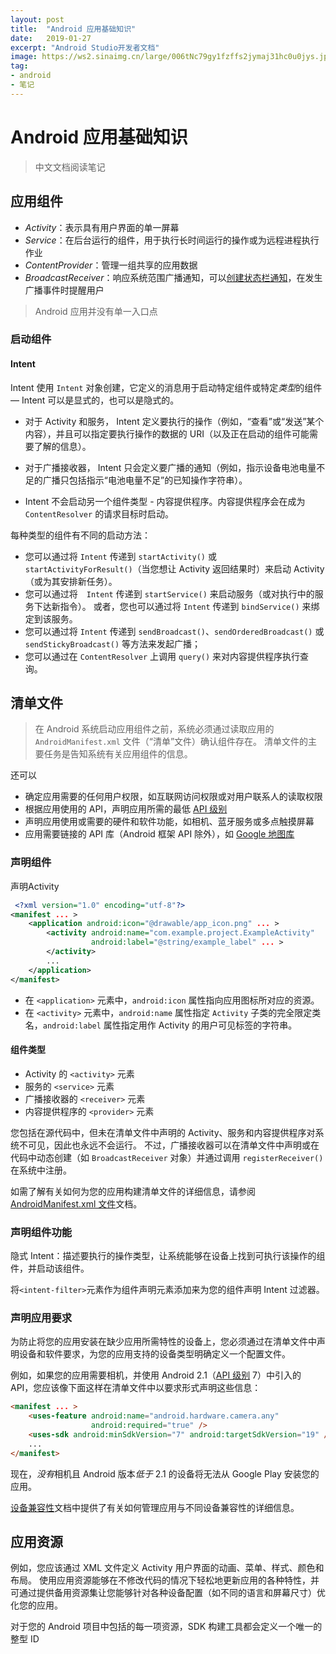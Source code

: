 ```yaml
---
layout: post
title:  "Android 应用基础知识"
date:   2019-01-27
excerpt: "Android Studio开发者文档"
image: https://ws2.sinaimg.cn/large/006tNc79gy1fzffs2jymaj31hc0u0jys.jpg
tag:
- android
- 笔记
---
```


# Android 应用基础知识

> 中文文档阅读笔记

## 应用组件

- *Activity*：表示具有用户界面的单一屏幕
- *Service*：在后台运行的组件，用于执行长时间运行的操作或为远程进程执行作业
- *ContentProvider*：管理一组共享的应用数据
- *BroadcastReceiver*：响应系统范围广播通知，可以[创建状态栏通知](https://developer.android.google.cn/guide/topics/ui/notifiers/notifications.html)，在发生广播事件时提醒用户

> Android 应用并没有单一入口点

### 启动组件

#### **Intent**

Intent 使用 `Intent` 对象创建，它定义的消息用于启动特定组件或特定*类型*的组件 — Intent 可以是显式的，也可以是隐式的。

- 对于 Activity 和服务， Intent 定义要执行的操作（例如，“查看”或“发送”某个内容），并且可以指定要执行操作的数据的 URI（以及正在启动的组件可能需要了解的信息）。

- 对于广播接收器， Intent 只会定义要广播的通知（例如，指示设备电池电量不足的广播只包括指示“电池电量不足”的已知操作字符串）。
- Intent 不会启动另一个组件类型 - 内容提供程序。内容提供程序会在成为 `ContentResolver` 的请求目标时启动。

每种类型的组件有不同的启动方法：

- 您可以通过将 `Intent` 传递到 `startActivity()` 或 `startActivityForResult()`（当您想让 Activity 返回结果时）来启动 Activity（或为其安排新任务）。
- 您可以通过将　`Intent` 传递到 `startService()` 来启动服务（或对执行中的服务下达新指令）。 或者，您也可以通过将 `Intent` 传递到 `bindService()` 来绑定到该服务。
- 您可以通过将 `Intent` 传递到 `sendBroadcast()`、`sendOrderedBroadcast()` 或 `sendStickyBroadcast()` 等方法来发起广播；
- 您可以通过在 `ContentResolver` 上调用 `query()` 来对内容提供程序执行查询。

## 清单文件

> 在 Android 系统启动应用组件之前，系统必须通过读取应用的 `AndroidManifest.xml` 文件（“清单”文件）确认组件存在。 清单文件的主要任务是告知系统有关应用组件的信息。

还可以

- 确定应用需要的任何用户权限，如互联网访问权限或对用户联系人的读取权限
- 根据应用使用的 API，声明应用所需的最低 [API 级别](https://developer.android.google.cn/guide/topics/manifest/uses-sdk-element.html#ApiLevels)
- 声明应用使用或需要的硬件和软件功能，如相机、蓝牙服务或多点触摸屏幕
- 应用需要链接的 API 库（Android 框架 API 除外），如 [Google 地图库](http://code.google.com/android/add-ons/google-apis/maps-overview.html)

### 声明组件

声明Activity

```xml
 <?xml version="1.0" encoding="utf-8"?>
<manifest ... >
    <application android:icon="@drawable/app_icon.png" ... >
        <activity android:name="com.example.project.ExampleActivity"
                  android:label="@string/example_label" ... >
        </activity>
        ...
    </application>
</manifest>
```

- 在 `<application>` 元素中，`android:icon` 属性指向应用图标所对应的资源。
- 在 `<activity>` 元素中，`android:name` 属性指定 `Activity` 子类的完全限定类名，`android:label` 属性指定用作 Activity 的用户可见标签的字符串。

#### 组件类型

- Activity 的 `<activity>` 元素
- 服务的 `<service>` 元素
- 广播接收器的 `<receiver>` 元素
- 内容提供程序的 `<provider>` 元素

您包括在源代码中，但未在清单文件中声明的 Activity、服务和内容提供程序对系统不可见，因此也永远不会运行。 不过，广播接收器可以在清单文件中声明或在代码中动态创建（如 `BroadcastReceiver` 对象）并通过调用 `registerReceiver()` 在系统中注册。

如需了解有关如何为您的应用构建清单文件的详细信息，请参阅 [AndroidManifest.xml 文件](https://developer.android.google.cn/guide/topics/manifest/manifest-intro.html)文档。

### 声明组件功能

 隐式 Intent：描述要执行的操作类型，让系统能够在设备上找到可执行该操作的组件，并启动该组件。

将`<intent-filter>`元素作为组件声明元素添加来为您的组件声明 Intent 过滤器。

### 声明应用要求

为防止将您的应用安装在缺少应用所需特性的设备上，您必须通过在清单文件中声明设备和软件要求，为您的应用支持的设备类型明确定义一个配置文件。 

例如，如果您的应用需要相机，并使用 Android 2.1（[API 级别](https://developer.android.google.cn/guide/topics/manifest/uses-sdk-element.html#ApiLevels) 7）中引入的 API，您应该像下面这样在清单文件中以要求形式声明这些信息：

```html
<manifest ... >
    <uses-feature android:name="android.hardware.camera.any"
                  android:required="true" />
    <uses-sdk android:minSdkVersion="7" android:targetSdkVersion="19" />
    ...
</manifest>
```

现在，*没有*相机且 Android 版本*低于* 2.1 的设备将无法从 Google Play 安装您的应用。

[设备兼容性](https://developer.android.google.cn/guide/practices/compatibility.html)文档中提供了有关如何管理应用与不同设备兼容性的详细信息。

## 应用资源

例如，您应该通过 XML 文件定义 Activity 用户界面的动画、菜单、样式、颜色和布局。 使用应用资源能够在不修改代码的情况下轻松地更新应用的各种特性，并可通过提供备用资源集让您能够针对各种设备配置（如不同的语言和屏幕尺寸）优化您的应用。

对于您的 Android 项目中包括的每一项资源，SDK 构建工具都会定义一个唯一的整型 ID